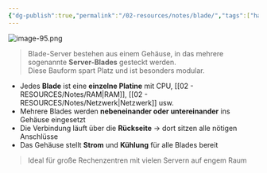 ```yaml
---
{"dg-publish":true,"permalink":"/02-resources/notes/blade/","tags":["hardware/server"],"noteIcon":"","updated":"2025-07-18T15:21:55.851+02:00"}
---
```


 
![image-95.png](/img/user/02%20-%20RESOURCES/Files/image-95.png)

> Blade-Server bestehen aus einem Gehäuse, in das mehrere sogenannte **Server-Blades** gesteckt werden.  
> Diese Bauform spart Platz und ist besonders modular.

- Jedes **Blade** ist eine **einzelne Platine** mit CPU, [[02 - RESOURCES/Notes/RAM\|RAM]], [[02 - RESOURCES/Notes/Netzwerk\|Netzwerk]] usw.
- Mehrere Blades werden **nebeneinander oder untereinander** ins Gehäuse eingesetzt
- Die Verbindung läuft über die **Rückseite** → dort sitzen alle nötigen Anschlüsse
- Das Gehäuse stellt **Strom** und **Kühlung** für alle Blades bereit

> Ideal für große Rechenzentren mit vielen Servern auf engem Raum
